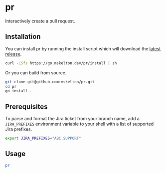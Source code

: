 # pr

Interactively create a pull request.

## Installation

You can install pr by running the install script which will download
the [latest release](https://github.com/mskelton/pr/releases/latest).

```bash
curl -LSfs https://go.mskelton.dev/pr/install | sh
```

Or you can build from source.

```bash
git clone git@github.com:mskelton/pr.git
cd pr
go install .
```

## Prerequisites

To parse and format the Jira ticket from your branch name, add a `JIRA_PREFIXES`
environment variable to your shell with a list of supported Jira prefixes.

```bash
export JIRA_PREFIXES="ABC,SUPPORT"
```

## Usage

```bash
pr
```
